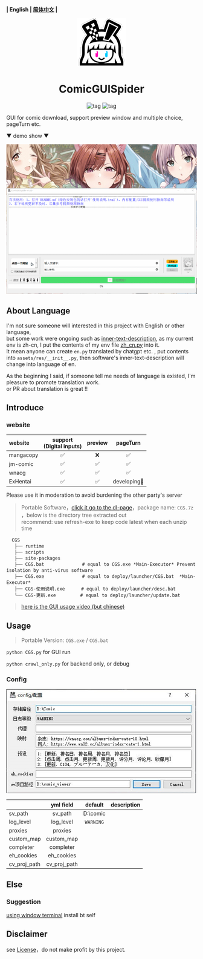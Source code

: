 **| English | [简体中文](README.md) |**

<div align="center">
  <a href="https://github.com/jasoneri/ComicSpider" target="_blank">
    <img src="assets/icon.png" alt="logo">
  </a>
  <h1 id="koishi">ComicGUISpider</h1>
  <img src="https://img.shields.io/badge/Python-3.12%2B-brightgreen.svg?style=social" alt="tag">
  <img src="https://img.shields.io/badge/Mode-GUI+Scrapy-blue.svg?colorA=abcdef" alt="tag">
</div>

GUI for comic download, support preview window and multiple choice, pageTurn etc.

▼ demo show ▼

![](https://raw.githubusercontent.com/jasoneri/imgur/main/CGS/preview-usage.gif)

## About Language

I'm not sure someone will interested in this project with English or other language,<br>
but some work were ongoing such as [inner-text-description](assets/res/__init__.py), as my current env is zh-cn, I put
the contents of my env file [zh_cn.py](assets/zh_cn.py) into it. <br>
It mean anyone can create `en.py` translated by chatgpt etc. , put contents into `assets/res/__init__.py`, then
software's inner-text-description will change into language of en.

As the beginning I said, if someone tell me needs of language is existed, I'm pleasure to promote translation work. <br>
or PR about translation is great !!

## Introduce

### website

| website   | support<br>(Digital inputs) | preview |   pageTurn   |
|:----------|:---------------------------:|:-------:|:------------:|
| mangacopy |              ✅              |    ❌    |      ✅       |
| jm-comic  |              ✅              |    ✅    |      ✅       |
| wnacg     |              ✅              |    ✅    |      ✅       |
| ExHentai  |              ✅              |    ✅    | developing📃 |

Please use it in moderation to avoid burdening the other party's server

> Portable Software，[click it go to the dl-page](https://github.com/jasoneri/ComicGUISpider/releases)，package
> name: `CGS.7z`
> ，below is the directory tree extracted out<br>
> recommend: use refresh-exe to keep code latest when each unzip time <br>

```shell
  CGS
   ├── runtime
   ├── scripts
   ├── site-packages
   ├── CGS.bat              # equal to CGS.exe *Main-Executor* Prevent isolation by anti-virus software 
   ├── CGS.exe              # equal to deploy/launcher/CGS.bat  *Main-Executor*
   ├── CGS-使用说明.exe      # equal to deploy/launcher/desc.bat
   └── CGS-更新.exe         # equal to deploy/launcher/update.bat
```

> [here is the GUI usage video (but chinese)](https://www.veed.io/view/zh-CN/688ae765-2bfb-4deb-9495-32b24a273373?panel=comments)

## Usage

> Portable Version: `CGS.exe` / `CGS.bat`

`python CGS.py` for GUI run

`python crawl_only.py` for backend only, or debug

### Config

![](assets/conf_usage.jpg)

|              |  yml field   |  default  | description |
|:-------------|:------------:|:---------:|:------------|
| sv_path      |   sv_path    | D:\comic  |             |
| log_level    |  log_level   | `WARNING` |             |
| proxies      |   proxies    |           |             |
| custom_map   |  custom_map  |           |             |
| completer    |  completer   |           |             |
| eh_cookies   |  eh_cookies  |           |             |
| cv_proj_path | cv_proj_path |           |             |

## Else

### Suggestion

[using window terminal](https://apps.microsoft.com/detail/9N0DX20HK701?launch=true&mode=full&hl=zh-cn&gl=cn&ocid=bingwebsearch)
install bt self

## Disclaimer

see [License](LICENSE)，do not make profit by this project.
